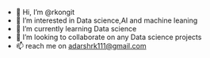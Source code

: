 - 👋 Hi, I’m @rkongit
- 👀 I’m interested in Data science,AI and machine leaning
- 🌱 I’m currently learning Data science
- 💞️ I’m looking to collaborate on any Data science projects
- 📫 reach me on adarshrk111@gmail.com

<!---
rkongit/rkongit is a ✨ special ✨ repository because its `README.md` (this file) appears on your GitHub profile.
You can click the Preview link to take a look at your changes.
--->
